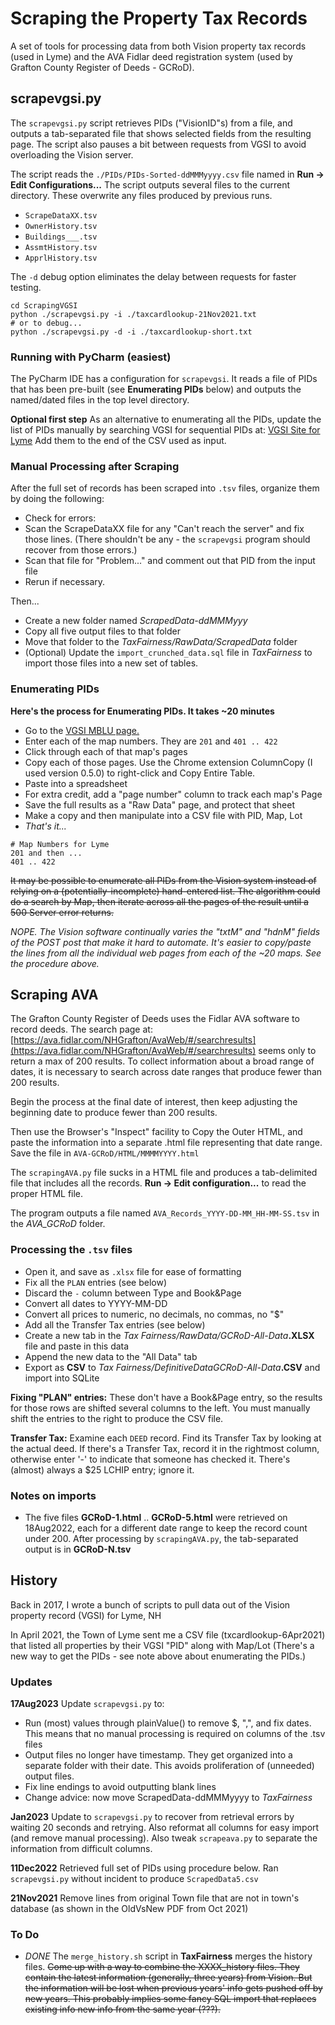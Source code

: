 # Scraping the Property Tax Records

A set of tools for processing data from both Vision property tax records (used in Lyme) and the AVA Fidlar deed registration system (used by Grafton County Register of Deeds - GCRoD).

## scrapevgsi.py

The `scrapevgsi.py` script retrieves PIDs ("VisionID"s) from a file, and outputs a tab-separated file that shows selected fields from the resulting page.
The script also pauses a bit between requests from VGSI to avoid overloading the Vision server.

The script reads the `./PIDs/PIDs-Sorted-ddMMMyyyy.csv` file named in **Run -> Edit Configurations...** 
The script outputs several files to the current directory.
These overwrite any files produced by previous runs.

- `ScrapeDataXX.tsv`
- `OwnerHistory.tsv`
- `Buildings___.tsv`
- `AssmtHistory.tsv`
- `ApprlHistory.tsv`

The `-d` debug option eliminates the delay between requests for faster testing.

```
cd ScrapingVGSI
python ./scrapevgsi.py -i ./taxcardlookup-21Nov2021.txt 
# or to debug...
python ./scrapevgsi.py -d -i ./taxcardlookup-short.txt  
```

### Running with PyCharm (easiest)

The PyCharm IDE has a configuration for `scrapevgsi`.
It reads a file of PIDs that has been pre-built
(see **Enumerating PIDs** below) and
outputs the named/dated files in the top level directory.  

**Optional first step** As an alternative to enumerating all the PIDs,
update the list of PIDs manually by searching VGSI for sequential PIDs at: [VGSI Site for Lyme](https://gis.vgsi.com/lymeNH/Parcel.aspx?Pid=103255)
Add them to the end of the CSV used as input.  

### Manual Processing after Scraping

After the full set of records has been scraped into `.tsv` files,
organize them by doing the following:

- Check for errors:
- Scan the ScrapeDataXX file for any "Can't reach the server" and fix those lines.
(There shouldn't be any - the `scrapevgsi` program should recover from those errors.)
- Scan that file for "Problem..." and comment out that PID from the input file
- Rerun if necessary. 

Then...

- Create a new folder named _ScrapedData-ddMMMyyy_
- Copy all five output files to that folder
- Move that folder to the _TaxFairness/RawData/ScrapedData_ folder
- (Optional) Update the `import_crunched_data.sql` file in _TaxFairness_ to import those files into a new set of tables.

### Enumerating PIDs

**Here's the process for Enumerating PIDs. It takes ~20 minutes** 

* Go to the [VGSI MBLU page.](https://gis.vgsi.com/lymeNH/Search.aspx)
* Enter each of the map numbers. They are `201` and `401 .. 422`
* Click through each of that map's pages
* Copy each of those pages. Use the Chrome extension ColumnCopy (I used version 0.5.0) to right-click and Copy Entire Table.
* Paste into a spreadsheet
* For extra credit, add a "page number" column to track each map's Page
* Save the full results as a "Raw Data" page, and protect that sheet
* Make a copy and then manipulate into a CSV file with PID, Map, Lot
* _That's it..._

```
# Map Numbers for Lyme
201 and then ...
401 .. 422
```

~~It may be possible to enumerate all PIDs from the Vision system
instead of relying on a (potentially-incomplete) hand-entered list.
The algorithm could do a search by Map, then iterate
across all the pages of the result until a 500 Server error returns.~~

_NOPE. The Vision software continually varies the "txtM" and "hdnM"
fields of the POST post that make it hard to automate.
It's easier to copy/paste the lines from all the individual web pages
from each of the ~20 maps. See the procedure above._

## Scraping AVA

The Grafton County Register of Deeds uses the Fidlar AVA software
to record deeds.
The search page at: 
[https://ava.fidlar.com/NHGrafton/AvaWeb/#/searchresults](https://ava.fidlar.com/NHGrafton/AvaWeb/#/searchresults)
seems only to return a max of 200 results.
To collect information about a broad range of dates, it is necessary to 
search across date ranges that produce fewer than 200 results.

Begin the process at the final date of interest, then keep adjusting
the beginning date to produce fewer than 200 results.

Then use the Browser's "Inspect" facility to Copy the Outer HTML,
and paste the information into a separate .html file representing
that date range. Save the file in `AVA-GCRoD/HTML/MMMMYYYY.html`

The `scrapingAVA.py` file sucks in a HTML file
and produces a tab-delimited file that includes all the records. 
**Run -> Edit configuration...** to read the proper HTML file.

The program outputs a file named `AVA_Records_YYYY-DD-MM_HH-MM-SS.tsv` in the _AVA_GCRoD_ folder.

### Processing the `.tsv` files

* Open it, and save as `.xlsx` file for ease of formatting
* Fix all the `PLAN` entries (see below)
* Discard the `-` column between Type and Book&Page
* Convert all dates to YYYY-MM-DD
* Convert all prices to numeric, no decimals, no commas, no "$"
* Add all the Transfer Tax entries (see below)
* Create a new tab in the 
_Tax Fairness/RawData/GCRoD-All-Data_**.XLSX** file
and paste in this data
* Append the new data to the "All Data" tab 
* Export as **CSV** to _Tax Fairness/DefinitiveDataGCRoD-All-Data_**.CSV**
and import into SQLite

**Fixing "PLAN" entries:** These don't have a Book&Page entry, so the results
for those rows are shifted several columns to the left.
You must manually shift the entries to the right to produce the CSV file.

**Transfer Tax:** Examine each `DEED` record.
Find its Transfer Tax by looking at the actual deed. 
If there's a Transfer Tax, record it in the rightmost column,
otherwise enter '-' to indicate that someone has checked it.
There's (almost) always a \$25 LCHIP entry; ignore it.

### Notes on imports

* The five files **GCRoD-1.html** .. **GCRoD-5.html** were retrieved 
on 18Aug2022, each for a different date range to keep the record count
under 200. 
After processing by `scrapingAVA.py`, the tab-separated output is in
**GCRoD-N.tsv**

## History

Back in 2017, I wrote a bunch of scripts to pull data out of the Vision property record (VGSI) for Lyme, NH

In April 2021, the Town of Lyme sent me a CSV file (txcardlookup-6Apr2021)
that listed all properties by their VGSI "PID" along with Map/Lot
(There's a new way to get the PIDs - see note above about enumerating the PIDs.)

### Updates
**17Aug2023** Update `scrapevgsi.py` to:

* Run (most) values through plainValue() to remove \$, ",", and fix dates.
This means that no manual processing is required on columns of the .tsv files 
* Output files no longer have timestamp.
They get organized into a separate folder with their date.
This avoids proliferation of (unneeded) output files.
* Fix line endings to avoid outputting blank lines
* Change advice: now move ScrapedData-ddMMMyyyy to _TaxFairness_
    
**Jan2023** Update to `scrapevgsi.py` to recover from retrieval errors by waiting 20 seconds and retrying.
Also reformat all columns for easy import (and remove manual processing).
Also tweak `scrapeava.py` to separate the information from difficult columns.

**11Dec2022** Retrieved full set of PIDs using procedure below.
Ran `scrapevgsi.py` without incident to produce `ScrapedData5.csv`

**21Nov2021**
Remove lines from original Town file that are not in town's database
(as shown in the OldVsNew PDF from Oct 2021)

### To Do

* _DONE_ The `merge_history.sh` script in **TaxFairness** merges the history files. ~~Come up with a way to combine the XXXX_history files.
They contain the latest information (generally, three years) from Vision.
But the information will be lost when previous years' info gets pushed off
by new years.
This probably implies some fancy SQL import that replaces existing info
new info from the same year (???).~~
